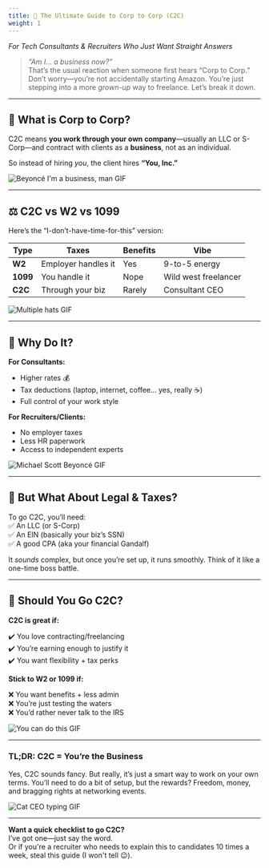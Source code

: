 ```yaml
---
title: 💼 The Ultimate Guide to Corp to Corp (C2C)
weight: 1
---
```


*For Tech Consultants & Recruiters Who Just Want Straight Answers*  

> *“Am I... a business now?”*  
That’s the usual reaction when someone first hears “Corp to Corp.” Don’t worry—you’re not accidentally starting Amazon. You’re just stepping into a more *grown-up* way to freelance. Let’s break it down.

---

## 💼 What is Corp to Corp?

C2C means **you work through your own company**—usually an LLC or S-Corp—and contract with clients as a **business**, not as an individual.

So instead of hiring *you*, the client hires **“You, Inc.”**  

![Beyoncé I'm a business, man GIF](https://media.giphy.com/media/JIX9t2j0ZTN9S/giphy.gif)

---

## ⚖️ C2C vs W2 vs 1099

Here’s the “I-don’t-have-time-for-this” version:

| Type     | Taxes             | Benefits | Vibe                |
|----------|-------------------|----------|---------------------|
| **W2**   | Employer handles it | Yes      | 9-to-5 energy       |
| **1099** | You handle it       | Nope     | Wild west freelancer|
| **C2C**  | Through your biz    | Rarely   | Consultant CEO      |

![Multiple hats GIF](https://media.giphy.com/media/26gsspf0Cq9f5ugyA/giphy.gif)

---

## 🚀 Why Do It?

**For Consultants:**

- Higher rates 💰
- Tax deductions (laptop, internet, coffee... yes, really ☕)  
- Full control of your work style  

**For Recruiters/Clients:**

- No employer taxes
- Less HR paperwork  
- Access to independent experts  

![Michael Scott Beyoncé GIF](https://media.giphy.com/media/3og0IPxMM0erATueVW/giphy.gif)

---

## 🧾 But What About Legal & Taxes?

To go C2C, you’ll need:  
✅ An LLC (or S-Corp)  
✅ An EIN (basically your biz’s SSN)  
✅ A good CPA (aka your financial Gandalf)  

It *sounds* complex, but once you’re set up, it runs smoothly. Think of it like a one-time boss battle.

---

## 🤔 Should You Go C2C?

**C2C is great if:**

✔️ You love contracting/freelancing  
✔️ You’re earning enough to justify it  
✔️ You want flexibility + tax perks  

**Stick to W2 or 1099 if:**  

❌ You want benefits + less admin  
❌ You’re just testing the waters  
❌ You’d rather never talk to the IRS  

![You can do this GIF](https://media.giphy.com/media/l0MYt5jPR6QX5pnqM/giphy.gif)

---

### TL;DR: C2C = You’re the Business

Yes, C2C sounds fancy. But really, it’s just a smart way to work on your own terms. You’ll need to do a bit of setup, but the rewards? Freedom, money, and bragging rights at networking events.

![Cat CEO typing GIF](https://media.giphy.com/media/13borq7Zo2kulO/giphy.gif)

---

**Want a quick checklist to go C2C?**  
I’ve got one—just say the word.  
Or if you're a recruiter who needs to explain this to candidates 10 times a week, steal this guide (I won't tell 😉).
